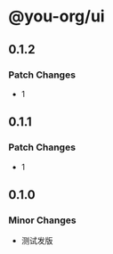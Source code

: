 # @you-org/ui

## 0.1.2

### Patch Changes

- 1

## 0.1.1

### Patch Changes

- 1

## 0.1.0

### Minor Changes

- 测试发版
